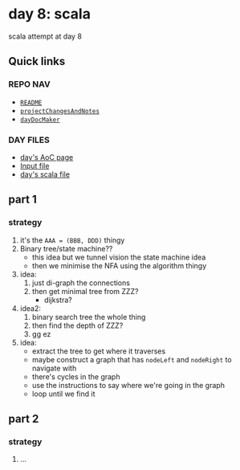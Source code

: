 # day 8: scala
scala attempt at day 8
## Quick links
### REPO NAV
* [`README`](./README.md)
* [`projectChangesAndNotes`](./projectChangesAndNotes.md)
* [`dayDocMaker`](./dayDocMaker.md)
### DAY FILES
* [day's AoC page](https://adventofcode.com/2023/day/8)
* [Input file](https://adventofcode.com/2023/day/8/input)
* [day's scala file](../../src/main/scala/day8.scala)
## part 1
### strategy
1. it's the `AAA = (BBB, DDD)` thingy
2. Binary tree/state machine??
    * this idea but we tunnel vision the state machine idea
    * then we minimise the NFA using the algorithm thingy
3. idea:
    1. just di-graph the connections
    2. then get minimal tree from ZZZ?
        * dijkstra?
4. idea2:
    1. binary search tree the whole thing
    2. then find the depth of ZZZ?
    3. gg ez
5. idea:
    * extract the tree to get where it traverses
    * maybe construct a graph that has `nodeLeft` and `nodeRight` to navigate with
    * there's cycles in the graph
    * use the instructions to say where we're going in the graph
    * loop until we find it
## part 2
### strategy
1. ...
